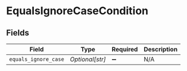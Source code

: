 # EqualsIgnoreCaseCondition


## Fields

| Field                | Type                 | Required             | Description          |
| -------------------- | -------------------- | -------------------- | -------------------- |
| `equals_ignore_case` | *Optional[str]*      | :heavy_minus_sign:   | N/A                  |